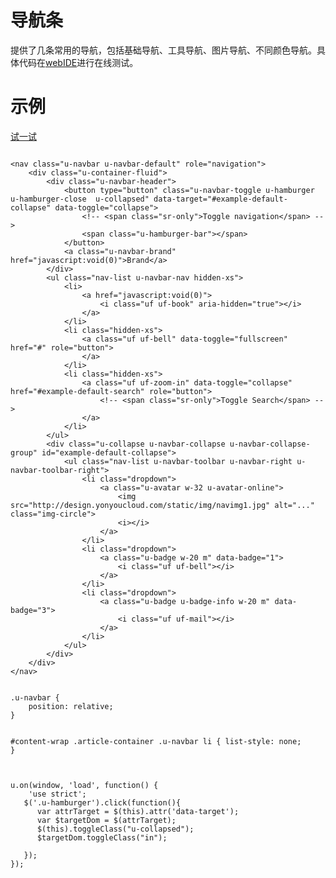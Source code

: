 # 导航条

提供了几条常用的导航，包括基础导航、工具导航、图片导航、不同颜色导航。具体代码在[webIDE](http://tinper.org/webide/#/demos/ui/navbar)进行在线测试。


# 示例




[试一试](http://tinper.org/webide/#/demos/ui/navbar)


<div class="examples-code"><pre><code>
&lt;nav class="u-navbar u-navbar-default" role="navigation">
    &lt;div class="u-container-fluid">
        &lt;div class="u-navbar-header">
            &lt;button type="button" class="u-navbar-toggle u-hamburger u-hamburger-close  u-collapsed" data-target="#example-default-collapse" data-toggle="collapse">
                &lt;!-- &lt;span class="sr-only">Toggle navigation&lt;/span> -->
                &lt;span class="u-hamburger-bar">&lt;/span>
            &lt;/button>
            &lt;a class="u-navbar-brand" href="javascript:void(0)">Brand&lt;/a>
        &lt;/div>
        &lt;ul class="nav-list u-navbar-nav hidden-xs">
            &lt;li>
                &lt;a href="javascript:void(0)">
                    &lt;i class="uf uf-book" aria-hidden="true">&lt;/i>
                &lt;/a>
            &lt;/li>
            &lt;li class="hidden-xs">
                &lt;a class="uf uf-bell" data-toggle="fullscreen" href="#" role="button">
                &lt;/a>
            &lt;/li>
            &lt;li class="hidden-xs">
                &lt;a class="uf uf-zoom-in" data-toggle="collapse" href="#example-default-search" role="button">
                    &lt;!-- &lt;span class="sr-only">Toggle Search&lt;/span> -->
                &lt;/a>
            &lt;/li>
        &lt;/ul>
        &lt;div class="u-collapse u-navbar-collapse u-navbar-collapse-group" id="example-default-collapse">
            &lt;ul class="nav-list u-navbar-toolbar u-navbar-right u-navbar-toolbar-right">
                &lt;li class="dropdown">
                    &lt;a class="u-avatar w-32 u-avatar-online">
                        &lt;img src="http://design.yonyoucloud.com/static/img/navimg1.jpg" alt="..." class="img-circle">
                        &lt;i>&lt;/i>
                    &lt;/a>
                &lt;/li>
                &lt;li class="dropdown">
                    &lt;a class="u-badge w-20 m" data-badge="1">
                        &lt;i class="uf uf-bell">&lt;/i>
                    &lt;/a>
                &lt;/li>
                &lt;li class="dropdown">
                    &lt;a class="u-badge u-badge-info w-20 m" data-badge="3">
                        &lt;i class="uf uf-mail">&lt;/i>
                    &lt;/a>
                &lt;/li>
            &lt;/ul>
        &lt;/div>
    &lt;/div>
&lt;/nav>
</code></pre>
</div>

<div class="examples-code"><pre><code>
.u-navbar {
    position: relative;
}

#content-wrap .article-container .u-navbar li {
	list-style: none;
}</code></pre>
</div>

<pre class="examples-code"><code>
u.on(window, 'load', function() {
    'use strict';
   $('.u-hamburger').click(function(){
      var attrTarget = $(this).attr('data-target');
      var $targetDom = $(attrTarget);
      $(this).toggleClass("u-collapsed");
      $targetDom.toggleClass("in");

   });
});</code></pre>

